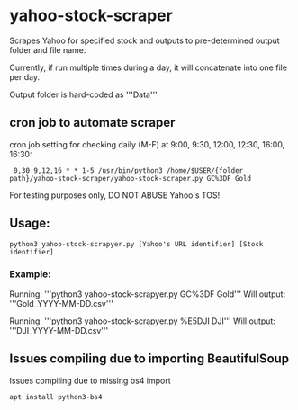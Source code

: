 # yahoo-stock-scraper
Scrapes Yahoo for specified stock and outputs to pre-determined output folder and file name.

Currently, if run multiple times during a day, it will concatenate into one file per day.

Output folder is hard-coded as 
    '''Data'''
## cron job to automate scraper
cron job setting for checking daily (M-F) at 9:00, 9:30, 12:00, 12:30, 16:00, 16:30:
```
 0,30 9,12,16 * * 1-5 /usr/bin/python3 /home/$USER/{folder path}/yahoo-stock-scraper/yahoo-stock-scraper.py GC%3DF Gold 
```
For testing purposes only, DO NOT ABUSE Yahoo's TOS!

## Usage: 
    python3 yahoo-stock-scrapyer.py [Yahoo's URL identifier] [Stock identifier] 

### Example: 
Running: 
'''python3 yahoo-stock-scrapyer.py GC%3DF Gold'''
Will output: 
'''Gold_YYYY-MM-DD.csv'''

Running: 
'''python3 yahoo-stock-scrapyer.py %E5DJI DJI'''
Will output: 
'''DJI_YYYY-MM-DD.csv'''


## Issues compiling due to importing BeautifulSoup

Issues compiling due to missing bs4 import

``` apt install python3-bs4 ```
